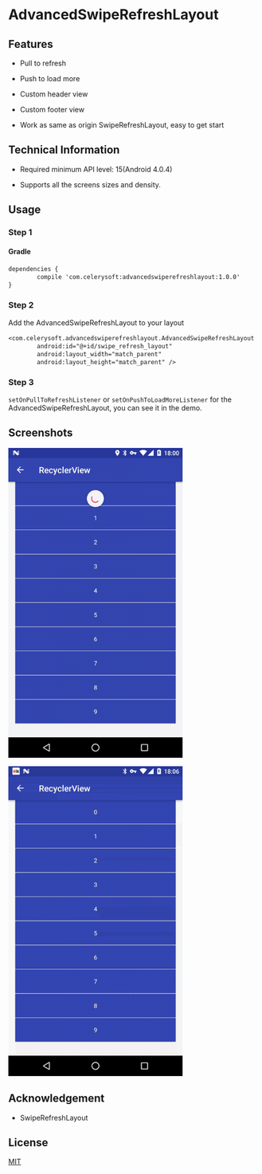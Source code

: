 # AdvancedSwipeRefreshLayout

## Features

* Pull to refresh

* Push to load more

* Custom header view

* Custom footer view

* Work as same as origin SwipeRefreshLayout, easy to get start

## Technical Information

* Required minimum API level: 15(Android 4.0.4)

* Supports all the screens sizes and density.

## Usage

### Step 1

#### Gradle

```
dependencies {
        compile 'com.celerysoft:advancedswiperefreshlayout:1.0.0'
}
```

### Step 2

Add the AdvancedSwipeRefreshLayout to your layout

```
<com.celerysoft.advancedswiperefreshlayout.AdvancedSwipeRefreshLayout  
        android:id="@+id/swipe_refresh_layout"  
        android:layout_width="match_parent"  
        android:layout_height="match_parent" />
```

### Step 3

`setOnPullToRefreshListener` or `setOnPushToLoadMoreListener` for the AdvancedSwipeRefreshLayout, you can see it in the demo.

## Screenshots

![Screenshot 1](https://raw.githubusercontent.com/celerysoft/README/master/AdvancedSwipeRefreshLayout/sc01.gif "Screenshot 1")

![Screenshot 2](https://raw.githubusercontent.com/celerysoft/README/master/AdvancedSwipeRefreshLayout/sc02.gif "Screenshot 2")

## Acknowledgement

* SwipeRefreshLayout

## License

[MIT](./LICENSE)
